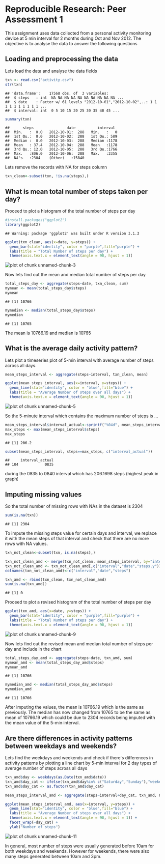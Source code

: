 # Reproducible Research: Peer Assessment 1

This assignment uses data collected from a personal activity monitoring device at 5 min interval for 2 months during Oct and Nov 2012. The objective is to analyse the data to answer the following questions

## Loading and preprocessing the data

Lets load the data and analyse the data fields

```r
txn <- read.csv("activity.csv")
str(txn)
```

```
## 'data.frame':	17568 obs. of  3 variables:
##  $ steps   : int  NA NA NA NA NA NA NA NA NA NA ...
##  $ date    : Factor w/ 61 levels "2012-10-01","2012-10-02",..: 1 1 1 1 1 1 1 1 1 1 ...
##  $ interval: int  0 5 10 15 20 25 30 35 40 45 ...
```

```r
summary(txn)
```

```
##      steps               date          interval   
##  Min.   :  0.0   2012-10-01:  288   Min.   :   0  
##  1st Qu.:  0.0   2012-10-02:  288   1st Qu.: 589  
##  Median :  0.0   2012-10-03:  288   Median :1178  
##  Mean   : 37.4   2012-10-04:  288   Mean   :1178  
##  3rd Qu.: 12.0   2012-10-05:  288   3rd Qu.:1766  
##  Max.   :806.0   2012-10-06:  288   Max.   :2355  
##  NA's   :2304    (Other)   :15840
```

Lets remove the records with NA for steps column


```r
txn_clean<-subset(txn, !is.na(steps),)
```

## What is mean total number of steps taken per day?

Proceed to plot a histogram of the total number of steps per day


```r
#install.packages("ggplot2")
library(ggplot2)
```

```
## Warning: package 'ggplot2' was built under R version 3.1.3
```

```r
ggplot(txn_clean, aes(x=date, y=steps)) +
  geom_bar(stat="identity", color = "purple",fill="purple") +
  labs(title = "Total Number of steps per day") +
  theme(axis.text.x = element_text(angle = 90, hjust = 1))
```

![plot of chunk unnamed-chunk-3](./PA1_amd_files/figure-html/unnamed-chunk-3.png) 

Now lets find out the mean and median total number of steps per day


```r
total_steps_day <- aggregate(steps~date, txn_clean, sum)
mymean <- mean(total_steps_day$steps)
mymean
```

```
## [1] 10766
```

```r
mymedian <- median(total_steps_day$steps)
mymedian
```

```
## [1] 10765
```

The mean is 10766.19 and median is 10765

## What is the average daily activity pattern?

Lets plot a timeseries plot of 5-min interval with average number of steps across all days


```r
mean_steps_interval <- aggregate(steps~interval, txn_clean, mean)

ggplot(mean_steps_interval, aes(x=interval, y=steps)) +
  geom_line(stat="identity", color = "blue",fill="blue") +
  labs(title = "Average Number of steps over all days") +
  theme(axis.text.x = element_text(angle = 90, hjust = 1))
```

![plot of chunk unnamed-chunk-5](./PA1_amd_files/figure-html/unnamed-chunk-5.png) 

So the 5-minute interval which contains the maximum number of steps is ...


```r
mean_steps_interval$interval_actual<-sprintf("%04d", mean_steps_interval$interval)
max_steps <- max(mean_steps_interval$steps)
max_steps
```

```
## [1] 206.2
```

```r
subset(mean_steps_interval, steps==max_steps, c("interval_actual"))
```

```
##     interval_actual
## 104            0835
```
during the 0835 to 0840 interval which has 206.1698 steps (highest peak in graph)


## Imputing missing values

So the total number of missing rows with NAs in the dataset is 2304

```r
sum(is.na(txn))
```

```
## [1] 2304
```

To impute the missing steps value for certain days and interval, we replace it with the mean steps of that interval and check that there are no more rows with NA values.


```r
txn_not_clean<-subset(txn, is.na(steps),)

txn_not_clean_amd <- merge(txn_not_clean, mean_steps_interval, by="interval",all.x=T)
txn_not_clean_amd <- txn_not_clean_amd[,c("interval","date","steps.y")]
colnames(txn_not_clean_amd)<-c("interval","date","steps")

txn_amd <- rbind(txn_clean, txn_not_clean_amd)
sum(is.na(txn_amd))
```

```
## [1] 0
```
  
Proceed to plot a revised histogram of the total number of steps per day


```r
ggplot(txn_amd, aes(x=date, y=steps)) +
  geom_bar(stat="identity", color = "purple",fill="purple") +
  labs(title = "Total Number of steps per day") +
  theme(axis.text.x = element_text(angle = 90, hjust = 1))
```

![plot of chunk unnamed-chunk-9](./PA1_amd_files/figure-html/unnamed-chunk-9.png) 

Now lets find out the revised mean and median total number of steps per day and include in the chart


```r
total_steps_day_amd <- aggregate(steps~date, txn_amd, sum)
mymean_amd <- mean(total_steps_day_amd$steps)
mymean_amd
```

```
## [1] 10766
```

```r
mymedian_amd <- median(total_steps_day_amd$steps)
mymedian_amd
```

```
## [1] 10766
```

After imputing the values, the mean is 10766.19 which is the same as previously. The median has now changed
from 10765 to be the same as mean of 10766.19 which could be due to 2304 records being imputed with the mean value of the 5-min interval.


## Are there differences in activity patterns between weekdays and weekends?

Lets find the weekdays and weekends and check if there's differences in activity patterns by plotting a line chart by 5-min interval for 2 day types of average number of steps across all days


```r
txn_amd$day <- weekdays(as.Date(txn_amd$date))
txn_amd$day_cat <- ifelse(txn_amd$day%in% c("Saturday","Sunday"),"weekend","weekday")
txn_amd$day_cat <- as.factor(txn_amd$day_cat)

mean_steps_interval_amd <- aggregate(steps~interval+day_cat, txn_amd, mean)

ggplot(mean_steps_interval_amd, aes(x=interval, y=steps)) +
  geom_line(stat="identity", color = "blue",fill="blue") +
  labs(title = "Average Number of steps over all days") +
  theme(axis.text.x = element_text(angle = 90, hjust = 1)) + 
  facet_wrap(~day_cat) +
  ylab("Number of steps")
```

![plot of chunk unnamed-chunk-11](./PA1_amd_files/figure-html/unnamed-chunk-11.png) 

In general,  most number of steps were usually generated before 10am for both weekdays and weekends. However for weekends, there were also many steps generated between 10am and 3pm.
